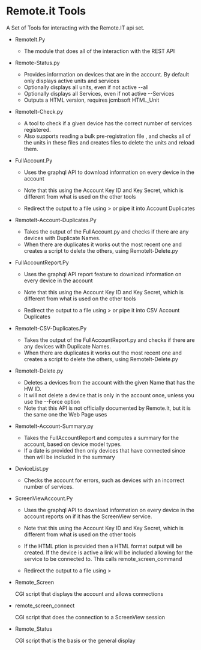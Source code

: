 # Remote.it Tools

A Set of Tools for interacting with the Remote.IT api set.

* RemoteIt.Py

    * The module that does all of the interaction with the REST API

* Remote-Status.py
    * Provides information on devices that are in the account. By default only displays active units and services
    * Optionally displays all units, even if not active  --all
    * Optionally displays all Services, even if not active  --Services
    * Outputs a HTML version, requires jcmbsoft HTML_Unit

* RemoteIt-Check.py

    * A tool to check if a given device has the correct number of services registered.
    * Also supports reading a bulk pre-registration file , and checks all of the units in these files and creates files to delete the units and reload them.

* FullAccount.Py

    * Uses the graphql API to download information on every device in the account

    * Note that this using the Account Key ID and  Key Secret, which is different from what is used on the other tools

    * Redirect the output to a file using > or pipe it into Account Duplicates

 * RemoteIt-Account-Duplicates.Py

    * Takes the output of the FullAccount.py and checks if there are any devices with Duplicate Names.
    * When there are duplicates it works out the most recent one and creates a script to delete the others, using RemoteIt-Delete.py
   

* FullAccountReport.Py

    * Uses the graphql API report feature to download information on every device in the account

    * Note that this using the Account Key ID and  Key Secret, which is different from what is used on the other tools

    * Redirect the output to a file using > or pipe it into CSV Account Duplicates    

* RemoteIt-CSV-Duplicates.Py

    * Takes the output of the FullAccountReport.py and checks if there are any devices with Duplicate Names.
    * When there are duplicates it works out the most recent one and creates a script to delete the others, using RemoteIt-Delete.py

* RemoteIt-Delete.py
    * Deletes a devices from the account with the given Name that has the HW ID.
    * It will not delete a device that is only in the account once, unless you use the --Force option
    * Note that this API is not officially documented by Remote.It, but it is the same one the Web Page uses

* RemoteIt-Account-Summary.py
	*	Takes the FullAccountReport and computes a summary for the account, based on device model types.
	*  If a date is provided then only devices that have connected since then will be included in the summary

* DeviceList.py
	* 	Checks the account for errors, such as devices with an incorrect number of services.

	
* ScreenViewAccount.Py

    * Uses the graphql API to download information on every device in the account reports on if it has the ScreenView service.

    * Note that this using the Account Key ID and  Key Secret, which is different from what is used on the other tools
    
    * If the HTML ption is provided then a HTML format output will be created. If the device is active a link will be included allowing for the service to be connected to. This calls remote_screen_command

    * Redirect the output to a file using > 

* Remote_Screen

	CGI script that displays the account and allows connections

* remote_screen_connect

	CGI script that does the connection to a ScreenView session
	
*	Remote_Status

	CGI script that is the basis or the general display 	

   